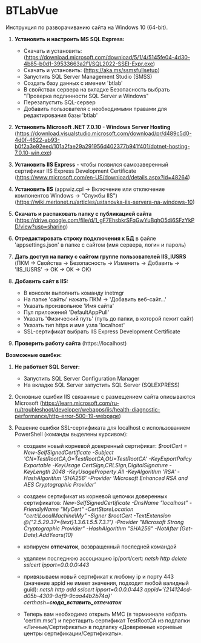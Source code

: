 # BTLabVue
Инструкция по разворачиванию сайта на Windows 10 (64-bit).

1. **Установить и настроить MS SQL Express:**
   - Скачать и установить: (https://download.microsoft.com/download/5/1/4/5145fe04-4d30-4b85-b0d1-39533663a2f1/SQL2022-SSEI-Expr.exe)
   - Скачать и установить: (https://aka.ms/ssmsfullsetup)
   - Запустить SQL Server Management Studio (SMSS)
   - Создать базу данных с именем 'btlab'
   - В свойствах сервера на вкладке Безопасность выбрать "Проверка подлинности SQL Server и Windows"
   - Перезапустить SQL-сервер
   - Добавить пользователя с необходимыми правами для редактирования базы 'btlab'

2. **Установить Microsoft .NET 7.0.10 - Windows Server Hosting** (https://download.visualstudio.microsoft.com/download/pr/d489c5d0-4d0f-4622-ab93-b0f2a3e92eed/101a2fae29a291956d402377b941f401/dotnet-hosting-7.0.10-win.exe)

3. **Установить IIS Express** - чтобы появился самозаверенный сертификат IIS Express Development Certificate (https://www.microsoft.com/en-US/download/details.aspx?id=48264)

4. **Установить IIS** (appwiz.cpl -> Включение или отключение компонентов Windows -> "Службы IIS") (https://wiki.merionet.ru/articles/ustanovka-iis-servera-na-windows-10)

5. **Скачать и распаковать папку с публикацией сайта** (https://drive.google.com/file/d/1_gF7EhsbkrSFqGwYuBqhO5di6SFzYkPD/view?usp=sharing)
   
6. **Отредактировать строку подключения к БД** в файле 'appsettings.json' в папке с сайтом (имя сервера, логин и пароль)

7. **Дать доступ на папку с сайтом группе пользователей IIS_IUSRS** (ПКМ -> Свойства -> Безопасность -> Изменить -> Добавить -> 'IIS_IUSRS' -> OK -> OK -> OK)

8. **Добавить сайт в IIS:**
   - В консоли выполнить команду inetmgr
   - На папке 'сайты' нажать ПКМ -> 'Добавить веб-сайт...'
   - Указать произвольное 'Имя сайта'
   - Пул приложений 'DefaultAppPull'
   - Указать 'Физический путь' (путь до папки, в которой лежит сайт)
   - Указать тип https и имя узла 'localhost'
   - SSL-сертификат выбрать IIS Express Development Certificate

9. **Проверить работу сайта** (https://localhost)



**Возможные ошибки:**

1. **Не работает SQL Server:**
   - Запустить SQL Server Configuration Manager
   - На вкладке SQL Server запустить SQL Server (SQLEXPRESS)

2. Основные ошибки IIS связанные с размещением сайта описываются Microsoft (https://learn.microsoft.com/ru-ru/troubleshoot/developer/webapps/iis/health-diagnostic-performance/http-error-500-19-webpage)
   
3. Решение ошибки SSL-сертификата для localhost с использованием PowerShell (команды выделены курсивом):
   - создаем новый корневой доверенный сертификат:
     _$rootCert = New-SelfSignedCertificate -Subject 'CN=TestRootCA,O=TestRootCA,OU=TestRootCA' -KeyExportPolicy Exportable -KeyUsage CertSign,CRLSign,DigitalSignature -KeyLength 2048 -KeyUsageProperty All -KeyAlgorithm 'RSA' -HashAlgorithm 'SHA256'  -Provider 'Microsoft Enhanced RSA and AES Cryptographic Provider'_
     
   - создаем сертификат из корневой цепочки доверенных сертификатов:
     _New-SelfSignedCertificate -DnsName "localhost" -FriendlyName "MyCert" -CertStoreLocation "cert:\LocalMachine\My" -Signer $rootCert -TextExtension @("2.5.29.37={text}1.3.6.1.5.5.7.3.1") -Provider "Microsoft Strong Cryptographic Provider" -HashAlgorithm "SHA256" -NotAfter (Get-Date).AddYears(10)_

   - копируем **отпечаток**, возвращенный последней командой

   - удаляем последнюю ассоциацию ip/port/cert:
     _netsh http delete sslcert ipport=0.0.0.0:443_

   - привязываем новый сертификат к любому ip и порту 443 (значение appid не имеет значения, подходит любой валидный guid):
     _netsh http add sslcert ipport=0.0.0.0:443 appid='{214124cd-d05b-4309-9af9-9caa44b2b74a}' certhash=**сюда_вставить_отпечаток**_

   - Теперь вам необходимо открыть MMC (в термиинале набрать 'certlm.msc') и перетащить сертификат TestRootCA из подпапки «Личные/Сертификаты» в подпапку «Доверенные корневые центры сертификации/Сертификаты».
  

